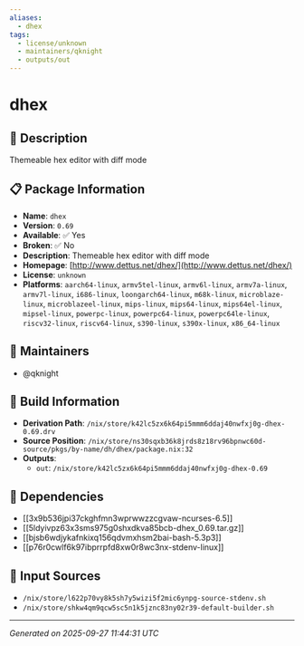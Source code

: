 ```yaml
---
aliases:
  - dhex
tags:
  - license/unknown
  - maintainers/qknight
  - outputs/out
---
```


# dhex

## 📝 Description

Themeable hex editor with diff mode

## 📋 Package Information

- **Name**: `dhex`
- **Version**: `0.69`
- **Available**: ✅ Yes
- **Broken**: ✅ No
- **Description**: Themeable hex editor with diff mode
- **Homepage**: [http://www.dettus.net/dhex/](http://www.dettus.net/dhex/)
- **License**: `unknown`
- **Platforms**: `aarch64-linux`, `armv5tel-linux`, `armv6l-linux`, `armv7a-linux`, `armv7l-linux`, `i686-linux`, `loongarch64-linux`, `m68k-linux`, `microblaze-linux`, `microblazeel-linux`, `mips-linux`, `mips64-linux`, `mips64el-linux`, `mipsel-linux`, `powerpc-linux`, `powerpc64-linux`, `powerpc64le-linux`, `riscv32-linux`, `riscv64-linux`, `s390-linux`, `s390x-linux`, `x86_64-linux`
## 👥 Maintainers

- @qknight


## 🔧 Build Information

- **Derivation Path**: `/nix/store/k42lc5zx6k64pi5mmm6ddaj40nwfxj0g-dhex-0.69.drv`
- **Source Position**: `/nix/store/ns30sqxb36k8jrds8z18rv96bpnwc60d-source/pkgs/by-name/dh/dhex/package.nix:32`
- **Outputs**:
  - `out`:  `/nix/store/k42lc5zx6k64pi5mmm6ddaj40nwfxj0g-dhex-0.69`

## 🔗 Dependencies

- [[3x9b536jpi37ckghfmn3wprwwzzcgvaw-ncurses-6.5]]
- [[5ldyivpz63x3sms975g0shxdkva85bcb-dhex_0.69.tar.gz]]
- [[bjsb6wdjykafnkixq156qdvmxhsm2bai-bash-5.3p3]]
- [[p76r0cwlf6k97ibprrpfd8xw0r8wc3nx-stdenv-linux]]

## 📁 Input Sources

- `/nix/store/l622p70vy8k5sh7y5wizi5f2mic6ynpg-source-stdenv.sh`
- `/nix/store/shkw4qm9qcw5sc5n1k5jznc83ny02r39-default-builder.sh`

---
*Generated on 2025-09-27 11:44:31 UTC*
